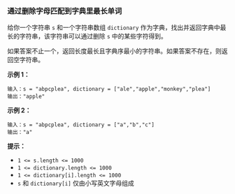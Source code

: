 ### 通过删除字母匹配到字典里最长单词 ###
给你一个字符串 `s` 和一个字符串数组 `dictionary` 作为字典，找出并返回字典中最长的字符串，该字符串可以通过删除 `s` 中的某些字符得到。

如果答案不止一个，返回长度最长且字典序最小的字符串。如果答案不存在，则返回空字符串。



**示例 1：**

```
输入：s = "abpcplea", dictionary = ["ale","apple","monkey","plea"]
输出："apple"
```

**示例 2：**

```
输入：s = "abpcplea", dictionary = ["a","b","c"]
输出："a"
```



**提示：**

* `1 <= s.length <= 1000`
* `1 <= dictionary.length <= 1000`
* `1 <= dictionary[i].length <= 1000`
* `s` 和 `dictionary[i]` 仅由小写英文字母组成


